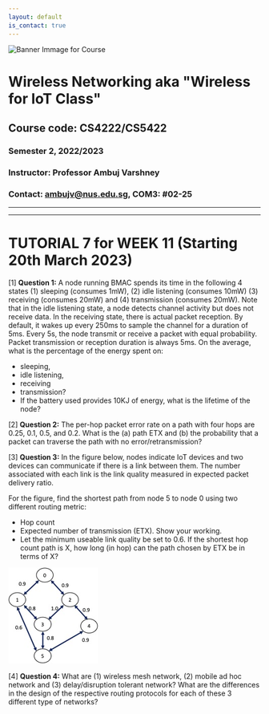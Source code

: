 ```yaml
---
layout: default
is_contact: true
---
```


![Banner Immage for Course](cs4222_banner.png)  

# Wireless Networking aka "Wireless for IoT Class"
## Course code: CS4222/CS5422  
### Semester 2, 2022/2023
### Instructor: Professor Ambuj Varshney
### Contact: [ambujv@nus.edu.sg](mailto:ambujv@nus.edu.sg), COM3: #02-25     

----
****

# TUTORIAL 7 for WEEK 11 (Starting 20th March 2023)


[1] **Question 1:**  A node running BMAC spends its time in the following 4 states (1) sleeping (consumes 1mW), (2) idle listening (consumes 10mW) (3) receiving (consumes 20mW) and (4) transmission (consumes 20mW). Note that in the idle listening state, a node detects channel activity but does not receive data. In the receiving state, there is actual packet reception. By default, it wakes up every 250ms to sample the channel for a duration of 5ms. Every 5s, the node transmit or receive a packet with equal probability. Packet transmission or reception duration is always 5ms. On the average, what is the percentage of the energy spent on: 

* sleeping,
* idle listening, 
* receiving 
* transmission? 
* If the battery used provides 10KJ of energy, what is the lifetime of the node?

[2] **Question 2:** The per-hop packet error rate on a path with four hops are 0.25, 0.1, 0.5, and 0.2. What is the (a) path ETX and (b) the probability that a packet can traverse the path with no error/retransmission?

[3] **Question 3:** In the figure below, nodes indicate IoT devices and two devices can communicate if there is a link between them. The number associated with each link is the link quality measured in expected packet delivery ratio.

For the figure, find the shortest path from node 5 to node 0 using two different routing metric:

* Hop count
* Expected number of transmission (ETX). Show your working.
* Let the minimum useable link quality be set to 0.6. If the shortest hop count path is X, how long (in hop) can the path chosen by ETX be in terms of X? 

![Question2, Tutorial](tut7.jpg)  

[4] **Question 4:** What are (1) wireless mesh network, (2) mobile ad hoc network and (3) delay/disruption tolerant network? What are the differences in the design of the respective routing protocols for each of these 3 different type of networks?



















